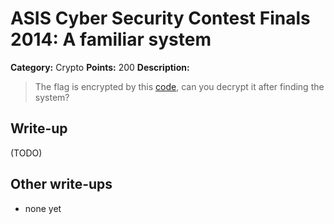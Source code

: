 # ASIS Cyber Security Contest Finals 2014: A familiar system

**Category:** Crypto
**Points:** 200
**Description:**

> The flag is encrypted by this [code](crsh_716c88fb8dcc3914b5b5711afecb318e), can you decrypt it after finding the system?

## Write-up

(TODO)

## Other write-ups

* none yet
